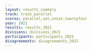 ```yaml
---
layout: results_summary
track: track_parallel
scores: parallel,sat,unsat,twentyfour
year: 2021
results: results_2021
divisions: divisions_2021
participants: participants_2021
disagreements: disagreements_2021
---
```


